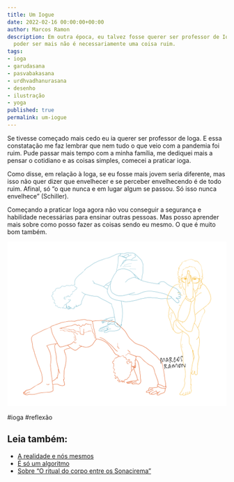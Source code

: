 ```yaml
---
title: Um Iogue
date: 2022-02-16 00:00:00+00:00
author: Marcos Ramon
description: Em outra época, eu talvez fosse querer ser professor de Ioga. Mas não
  poder ser mais não é necessariamente uma coisa ruim.
tags:
- ioga
- garudasana
- pasvabakasana
- urdhvadhanurasana
- desenho
- ilustração
- yoga
published: true
permalink: um-iogue
---
```

Se tivesse começado mais cedo eu ia querer ser professor de Ioga. E essa constatação me faz lembrar que nem tudo o que veio com a pandemia foi ruim. Pude passar mais tempo com a minha família, me dediquei mais a pensar o cotidiano e as coisas simples, comecei a praticar ioga.

Como disse, em relação à Ioga, se eu fosse mais jovem seria diferente, mas isso não quer dizer que envelhecer e se perceber envelhecendo é de todo ruim. Afinal, só “o que nunca e em lugar algum se passou. Só isso nunca envelhece” (Schiller).

Começando a praticar Ioga agora não vou conseguir a segurança e habilidade necessárias para ensinar outras pessoas. Mas posso aprender mais sobre como posso fazer as coisas sendo eu mesmo. O que é muito bom também.

<img src="/assets/img/iogue.PNG">

#ioga #reflexão<div class="leia-tambem" markdown="1">
## Leia também:

- <a href="/a-realidade-e-nos-mesmos">A realidade e nós mesmos</a>
- <a href="/e-so-um-algoritmo">É só um algoritmo</a>
- <a href="/sobre-o-ritual-do-corpo-entre-os-sonacirema">Sobre “O ritual do corpo entre os Sonacirema”</a>
</div>